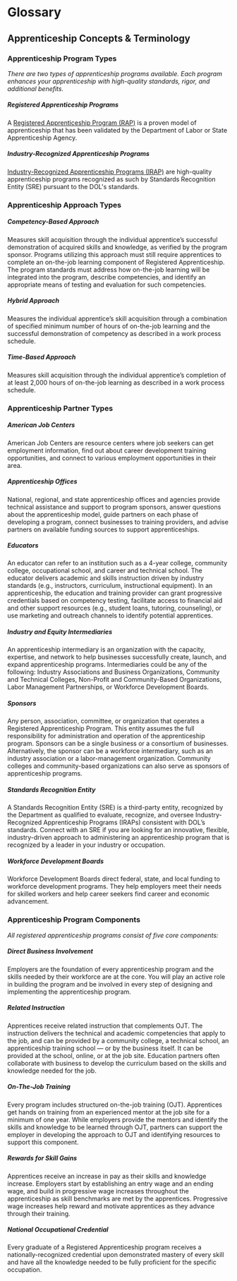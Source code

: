 # Glossary 

## Apprenticeship Concepts & Terminology

### Apprenticeship Program Types
*There are two types of apprenticeship programs available. Each program enhances your apprenticeship with high-quality standards, rigor, and additional benefits.* 
##### Registered Apprenticeship Programs
A [Registered Apprenticeship Program (RAP)](https://www.apprenticeship.gov/employers/registered-apprenticeship-program) is a proven model of apprenticeship that has been validated by the Department of Labor or State Apprenticeship Agency.
##### Industry-Recognized Apprenticeship Programs
[Industry-Recognized Apprenticeship Programs (IRAP)](https://www.apprenticeship.gov/employers/industry-recognized-apprenticeship-program) are high-quality apprenticeship programs recognized as such by Standards Recognition Entity (SRE) pursuant to the DOL's standards.

### Apprenticeship Approach Types
##### Competency-Based Approach
Measures skill acquisition through the individual apprentice’s successful demonstration of acquired skills and knowledge, as verified by the program sponsor. Programs utilizing this approach must still require apprentices to complete an on-the-job learning component of Registered Apprenticeship. The program standards must address how on-the-job learning will be integrated into the program, describe competencies, and identify an appropriate means of testing and evaluation for such competencies.
##### Hybrid Approach
Measures the individual apprentice’s skill acquisition through a combination of specified minimum number of hours of on-the-job learning and the successful demonstration of competency as described in a work process schedule.
##### Time-Based Approach
Measures skill acquisition through the individual apprentice’s completion of at least 2,000 hours of on-the-job learning as described in a work process schedule.

### Apprenticeship Partner Types
##### American Job Centers
American Job Centers are resource centers where job seekers can get employment information, find out about career development training opportunities, and connect to various employment opportunities in their area.
##### Apprenticeship Offices
National, regional, and state apprenticeship offices and agencies provide technical assistance and support to program sponsors, answer questions about the apprenticeship model, guide partners on each phase of developing a program, connect businesses to training providers, and advise partners on available funding sources to support apprenticeships.
##### Educators
An educator can refer to an institution such as a 4-year college, community college, occupational school, and career and technical school. The educator delivers academic and skills instruction driven by industry standards (e.g., instructors, curriculum, instructional equipment). In an apprenticeship, the education and training provider can grant progressive credentials based on competency testing, facilitate access to financial aid and other support resources (e.g., student loans, tutoring, counseling), or use marketing and outreach channels to identify potential apprentices.
##### Industry and Equity Intermediaries
An apprenticeship intermediary is an organization with the capacity, expertise, and network to help businesses successfully create, launch, and expand apprenticeship programs. Intermediaries could be any of the following: Industry Associations and Business Organizations, Community and Technical Colleges, Non-Profit and Community-Based Organizations, Labor Management Partnerships, or Workforce Development Boards.
##### Sponsors
Any person, association, committee, or organization that operates a Registered Apprenticeship Program. This entity assumes the full responsibility for administration and operation of the apprenticeship program. Sponsors can be a single business or a consortium of businesses. Alternatively, the sponsor can be a workforce intermediary, such as an industry association or a labor-management organization. Community colleges and community-based organizations can also serve as sponsors of apprenticeship programs.
##### Standards Recognition Entity
A Standards Recognition Entity (SRE) is a third-party entity, recognized by the Department as qualified to evaluate, recognize, and oversee Industry-Recognized Apprenticeship Programs (IRAPs) consistent with DOL’s standards. Connect with an SRE if you are looking for an innovative, flexible, industry-driven approach to administering an apprenticeship program that is recognized by a leader in your industry or occupation.
##### Workforce Development Boards
Workforce Development Boards direct federal, state, and local funding to workforce development programs. They help employers meet their needs for skilled workers and help career seekers find career and economic advancement.

### Apprenticeship Program Components
*All registered apprenticeship programs consist of five core components:*
##### Direct Business Involvement
Employers are the foundation of every apprenticeship program and the skills needed by their workforce are at the core. You will play an active role in building the program and be involved in every step of designing and implementing the apprenticeship program.
##### Related Instruction
Apprentices receive related instruction that complements OJT. The instruction delivers the technical and academic competencies that apply to the job, and can be provided by a community college, a technical school, an apprenticeship training school — or by the business itself. It can be provided at the school, online, or at the job site. Education partners often collaborate with business to develop the curriculum based on the skills and knowledge needed for the job.
##### On-The-Job Training
Every program includes structured on-the-job training (OJT). Apprentices get hands on training from an experienced mentor at the job site for a minimum of one year. While employers provide the mentors and identify the skills and knowledge to be learned through OJT, partners can support the employer in developing the approach to OJT and identifying resources to support this component.
##### Rewards for Skill Gains
Apprentices receive an increase in pay as their skills and knowledge increase. Employers start by establishing an entry wage and an ending wage, and build in progressive wage increases throughout the apprenticeship as skill benchmarks are met by the apprentices. Progressive wage increases help reward and motivate apprentices as they advance through their training.
##### National Occupational Credential
Every graduate of a Registered Apprenticeship program receives a nationally-recognized credential upon demonstrated mastery of every skill and have all the knowledge needed to be fully proficient for the specific occupation.
